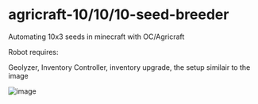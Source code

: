 # agricraft-10/10/10-seed-breeder
<p>Automating 10x3 seeds in minecraft with OC/Agricraft</p>

<p>Robot requires:</p>
<p>Geolyzer, Inventory Controller, inventory upgrade, the setup similair to the image</p>

![image](https://i.imgur.com/pwwtbs4.png)
